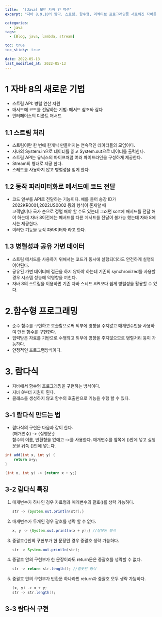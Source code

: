 ```yaml
---
title:  "[Java] 모던 자바 인 액션"
excerpt: "자바 8,9,10의 람다, 스트림, 함수형, 리엑티브 프로그래밍등 새로워진 자바를 요약하는 포스팅"

categories:
  - java
tags:
  - [Blog, java, lambda, stream]

toc: true
toc_sticky: true
 
date: 2022-05-13
last_modified_at: 2022-05-13
---
```


# 1 자바 8의 새로운 기법
- 스트림 API: 병렬 연산 지원
- 매서드에 코드를 전달하는 기법: 메서드 참조와 람다
- 인터페이스의 디폴트 매서드

## 1.1 스트림 처리
- 스트림이란 한 번에 한개씩 만들어지는 연속적인 데이터들의 모임이다.
- 자바의 System.in으로 데이터를 읽고 System.out으로 데이터를 출력한다.
- 스트림 API는 유닉스의 파이프처럼 여러 파이프라인을 구성하게 제공한다.
- Stream<T>의 형태로 제공 한다.
- 스레드를 사용하지 않고 병렬성을 얻게 한다.

## 1.2 동작 파라미터화로 메서드에 코드 전달
- 코드 일부를 API로 전달하는 기능이다.
  예를 들어 송장 ID가 2022KR0001,2022US0002 등의 형식이 존재할 때  
  고객넘버나 국가 순으로 정렬 해야 할 수도 있는데 그러면 sort에 매서드를 전달 해야 하는데
  자바 8이전에는 메서드를 다른 메서드를 전달이 불가능 했는데 자바 8에서는 제공한다.
- 이러한 기능을 동작 파라미터화 라고 한다.

## 1.3 병렬성과 공유 가변 데이터
- 스트림 메서드를 사용하기 위해서는 코드가 동시에 실행되더라도 안전하게 실행되어야된다.
- 공유된 가변 데이터에 접근을 하지 않아야 하는데 기존의 synchronized를 사용할 경우 시스템 성능에 악영향을 끼친다.
- 자바 8의 스트림을 이용하면 기존 자바 스레드 API보다 쉽게 병렬성을 활용할 수 있다.


# 2.함수형 프로그래밍
- 순수 함수를 구현하고 호출함으로써 외부에 영향을 주지않고 매개변수만을 사용하여 만든 함수를 구현한다.  
- 입력받은 자료를 기반으로 수행되고 외부에 영향을 주지않으므로 병렬처리 등이 가능하다.
- 안정적인 프로그램방식이다.

# 3. 람다식
- 자바에서 함수형 프로그래밍을 구현하는 방식이다.
- 자바 8부터 지원이 된다.  
- 클래스를 생성하지 않고 함수의 호출만으로 기능을 수행 할 수 있다.  

## 3-1 람다식 만드는 법
- 람다식의 구현은 다음과 같이 한다.  
  (매개변수) -> {실행문;}  
  함수의 이름, 반환형을 없애고 ->를 사용한다.
  매개변수를 앞쪽에 ()안에 넣고 실행문을 뒤쪽 {}안에 넣는다.
```java
int add(int x, int y) {
    return x+y;
}
```

```java
(int x, int y) -> {return x + y;}
```

## 3-2 람다식 특징
1. 매개변수가 하나인 경우 자료형과 매개변수의 괄호()를 생략 가능하다.
   ```java
   str -> {System.out.println(str);}
   ```
2. 매개변수가 두개인 경우 괄호를 생략 할 수 없다.
   ```java
   x, y -> {System.out.println(x + y);} //잘못된 형식
   ```
3. 중괄호{}안의 구현부가 한 문장인 경우 중괄호 생략 가능하다.
   ```java
   str -> System.out.println(str);
   ```
4. 중괄호 안의 구현부가 한 문장이라도 return문은 중괄호를 생략할 수 없다.
   ```java
   str -> return str.length(); //잘못된 형식
   ```
6. 중괄호 안의 구현부가 반환문 하나라면 return과 중괄호 모두 생략 가능하다.
   ```java
   (x, y) -> x + y;
   str -> str.length();
   ```

## 3-3 람다식 구현

